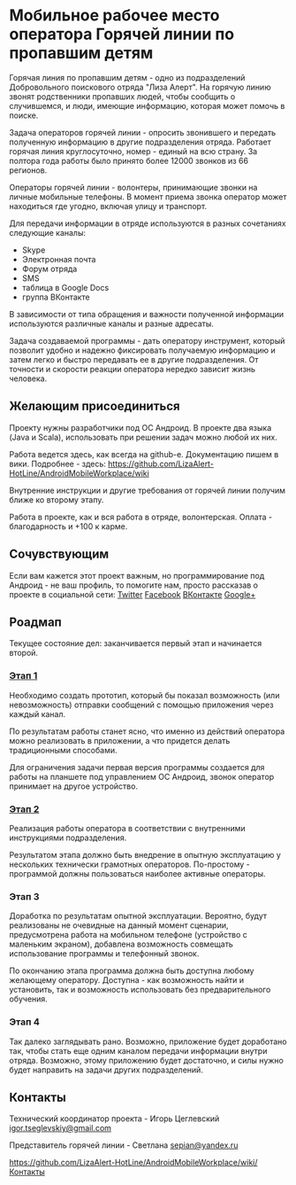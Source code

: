 # Мобильное рабочее место оператора Горячей линии по пропавшим детям

Горячая линия по пропавшим детям - одно из подразделений Добровольного поискового отряда "Лиза Алерт". На горячую линию звонят родственники пропавших людей, чтобы сообщить о случившемся, и люди, имеющие информацию, которая может помочь в поиске. 

Задача операторов горячей линии - опросить звонившего и передать полученную информацию в другие подразделения отряда. Работает горячая линия круглосуточно, номер - единый на всю страну. За полтора года работы было принято более 12000 звонков из 66 регионов. 

Операторы горячей линии - волонтеры, принимающие звонки на личные мобильные телефоны. В момент приема звонка оператор может находиться где угодно, включая улицу и транспорт. 

Для передачи информации в отряде используются в разных сочетаниях следующие каналы:
- Skype
- Электронная почта
- Форум отряда
- SMS
- таблица в Google Docs
- группа ВКонтакте

В зависимости от типа обращения и важности полученной информации используются различные каналы и разные адресаты. 

Задача создаваемой программы - дать оператору инструмент, который позволит удобно и надежно фиксировать получаемую информацию и затем легко и быстро передавать ее в другие подразделения. От точности и скорости реакции оператора нередко зависит жизнь человека.

## Желающим присоединиться

Проекту нужны разработчики под ОС Андроид. В проекте два языка (Java и Scala), использовать при решении задач можно любой их них. 

Работа ведется здесь, как всегда на github-е. Документацию пишем в вики. Подробнее - здесь: https://github.com/LizaAlert-HotLine/AndroidMobileWorkplace/wiki

Внутренние инструкции и другие требования от горячей линии получим ближе ко второму этапу. 

Работа в проекте, как и вся работа в отряде, волонтерская. Оплата - благодарность и +100 к карме. 

## Сочувствующим

Если вам кажется этот проект важным, но программирование под Андроид - не ваш профиль, то помогите нам, просто рассказав о проекте в социальной сети: [Twitter](http://twitter.com/intent/tweet?text=%D0%9F%D1%80%D0%BE%D0%B3%D1%80%D0%B0%D0%BC%D0%BC%D0%B8%D1%81%D1%82%D1%8B%20%D0%BF%D0%BE%D0%B4%20%D0%90%D0%BD%D0%B4%D1%80%D0%BE%D0%B8%D0%B4%20%D0%BF%D0%BE%D0%BC%D0%BE%D0%B3%D0%B0%D1%8E%D1%82%20%D0%94%D0%BE%D0%B1%D1%80%D0%BE%D0%B2%D0%BE%D0%BB%D1%8C%D0%BD%D0%BE%D0%BC%D1%83%20%D0%BE%D1%82%D1%80%D1%8F%D0%B4%D1%83%20%D0%BF%D0%BE%20%D0%BF%D0%BE%D0%B8%D1%81%D0%BA%D1%83%20%D0%BF%D1%80%D0%BE%D0%BF%D0%B0%D0%B2%D1%88%D0%B8%D1%85%20%D0%B4%D0%B5%D1%82%D0%B5%D0%B9%20%22%D0%9B%D0%B8%D0%B7%D0%B0%20%D0%90%D0%BB%D0%B5%D1%80%D1%82%22%20http%3A%2F%2Fbit.ly%2F1oj3ZSa%20%D0%9F%D1%80%D0%B8%D1%81%D0%BE%D0%B5%D0%B4%D0%B8%D0%BD%D1%8F%D0%B9%D1%82%D0%B5%D1%81%D1%8C!) [Facebook](https://www.facebook.com/sharer/sharer.php?u=https://github.com/LizaAlert-HotLine/AndroidMobileWorkplace) [ВКонтакте](http://vkontakte.ru/share.php?url=https://github.com/LizaAlert-HotLine/AndroidMobileWorkplace) [Google+](https://plus.google.com/share?url=https://github.com/LizaAlert-HotLine/AndroidMobileWorkplace)

## Роадмап

Текущее состояние дел: заканчивается первый этап и начинается второй. 

### [Этап 1](https://github.com/LizaAlert-HotLine/AndroidMobileWorkplace/milestones/8800%20-%20%D0%AD%D1%82%D0%B0%D0%BF%201%20-%20%20%D1%82%D0%B5%D1%85%D0%BD%D0%BE%D0%BB%D0%BE%D0%B3%D0%B8%D1%87%D0%B5%D1%81%D0%BA%D0%B8%D0%B9%20%D0%BF%D1%80%D0%BE%D1%82%D0%BE%D1%82%D0%B8%D0%BF)

Необходимо создать прототип, который бы показал возможность (или невозможность) отправки сообщений с помощью приложения через каждый канал. 

По результатам работы станет ясно, что именно из действий оператора можно реализовать в приложении, а что придется делать традиционными способами. 

Для ограничения задачи первая версия программы создается для работы на планшете под управлением ОС Андроид, звонок оператор принимает на другое устройство. 

### [Этап 2](https://github.com/LizaAlert-HotLine/AndroidMobileWorkplace/milestones/8800%20-%20%D0%AD%D1%82%D0%B0%D0%BF%202%20-%20%D0%B0%D0%BB%D1%8C%D1%84%D0%B0)

Реализация работы оператора в соответствии с внутренними инструкциями подразделения. 

Результатом этапа должно быть внедрение в опытную эксплуатацию у нескольких технически грамотных операторов. По-простому - программой должны пользоваться наиболее активные операторы. 

### Этап 3

Доработка по результатам опытной эксплуатации. Вероятно, будут реализованы не очевидные на данный момент сценарии, предусмотрена работа на мобильном телефоне (устройство с маленьким экраном), добавлена возможность совмещать использование программы и телефонный звонок. 

По окончанию этапа программа должна быть доступна любому желающему оператору. Доступна - как возможность найти и установить, так и возможность использовать без предварительного обучения. 

### Этап 4

Так далеко заглядывать рано. Возможно, приложение будет доработано так, чтобы стать еще одним каналом передачи информации внутри отряда. Возможно, этому приложению будет достаточно, и силы нужно будет направить на задачи других подразделений. 

## Контакты

Технический координатор проекта - Игорь Цеглевский igor.tseglevskiy@gmail.com

Представитель горячей линии - Светлана sepian@yandex.ru

https://github.com/LizaAlert-HotLine/AndroidMobileWorkplace/wiki/Контакты


